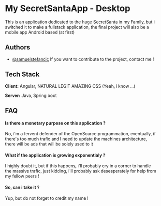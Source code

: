 
# My SecretSantaApp - Desktop

This is an application dedicated to the huge SecretSanta in my Family, but i switched it to make a fullstack application, the final project will also be a mobile app Android based (at first)



## Authors

- [@samuelstefancic](https://github.com/samuelstefancic)
If you want to contribute to the project, contact me !
## Tech Stack

**Client:** Angular, NATURAL LEGIT AMAZING CSS (Yeah, i know ...)

**Server:** Java, Spring boot


## FAQ

#### Is there a monetary purpose on this application ?

No, i'm a fervent defender of the OpenSource programmation, eventually, if there's too much trafic and I need to update the machines architecture, there will be ads that will be solely used to it

#### What if the application is growing exponentialy ?

I highly doubt it, but if this happens, i'll probably cry in a corner to handle the massive trafic, just kidding, i'll probably ask desesperately for help from my fellow peers ! 

#### So, can i take it ?

Yup, but do not forget to credit my name !